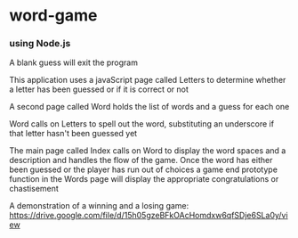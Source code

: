 # word-game
### using Node.js

A blank guess will exit the program

This application uses a javaScript page called Letters to determine whether a letter has been guessed or if it is correct or not

A second page called Word holds the list of words and a guess for each one

Word calls on Letters to spell out the word, substituting an underscore if that letter hasn't been guessed yet

The main page called Index calls on Word to display the word spaces and a description and handles the flow of the game. Once the word has either been guessed or the player has run out of choices a game end prototype function in the Words page will display the appropriate congratulations or chastisement

A demonstration of a winning and a losing game: https://drive.google.com/file/d/15h05gzeBFkOAcHomdxw6qfSDje6SLa0y/view
